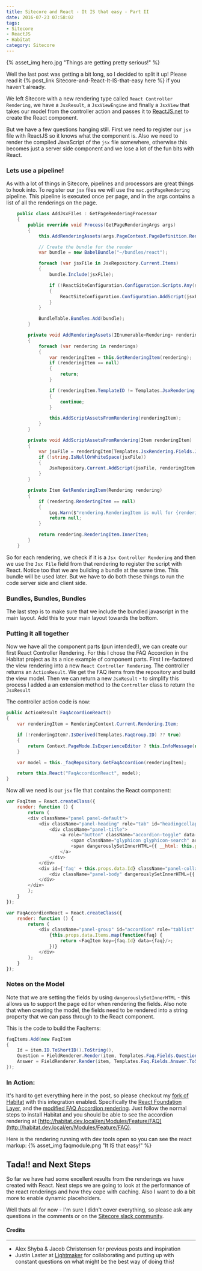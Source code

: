 ```yaml
---
title: Sitecore and React - It IS that easy - Part II
date: 2016-07-23 07:58:02
tags:
- Sitecore
- ReactJS
- Habitat
category: Sitecore
---
```

{% asset_img hero.jpg "Things are getting pretty serious!" %}

Well the last post was getting a bit long, so I decided to split it up! Please read it {% post_link Sitecore-and-React-It-IS-that-easy here %} if you haven't already.  

We left Sitecore with a new rendering type called `React Controller Rendering`, we have a `JsxResult`, a `JsxViewEngine` and finally a `JsxView` that takes our model from the controller action and passes it to [ReactJS.net](http://reactjs.net) to create the React component.

But we have a few questions hanging still. First we need to register our `jsx` file with ReactJS so it knows what the component is. Also we need to render the compiled JavaScript of the `jsx` file somewhere, otherwise this becomes just a server side component and we lose a lot of the fun bits with React.

### Lets use a pipeline!
As with a lot of things in Sitecore, pipelines and processors are great things to hook into. To register our `jsx` files we will use the `mvc.getPageRendering` pipeline. This pipeline is executed once per page, and in the args contains a list of all the renderings on the page.

```csharp
	public class AddJsxFIles : GetPageRenderingProcessor
	{
		public override void Process(GetPageRenderingArgs args)
		{
			this.AddRenderingAssets(args.PageContext.PageDefinition.Renderings);

			// Create the bundle for the render
			var bundle = new BabelBundle("~/bundles/react");

			foreach (var jsxFile in JsxRepository.Current.Items)
			{
				bundle.Include(jsxFile);

				if (!ReactSiteConfiguration.Configuration.Scripts.Any(s => s.Equals(jsxFile)))
				{
					ReactSiteConfiguration.Configuration.AddScript(jsxFile);
				}
			}

			BundleTable.Bundles.Add(bundle);
		}

		private void AddRenderingAssets(IEnumerable<Rendering> renderings)
		{
			foreach (var rendering in renderings)
			{
				var renderingItem = this.GetRenderingItem(rendering);
				if (renderingItem == null)
				{
					return;
				}

				if (renderingItem.TemplateID != Templates.JsxRendering.ID)
				{
					continue;
				}

				this.AddScriptAssetsFromRendering(renderingItem);
			}
		}

		private void AddScriptAssetsFromRendering(Item renderingItem)
		{
			var jsxFile = renderingItem[Templates.JsxRendering.Fields.JsxFile];
			if (!string.IsNullOrWhiteSpace(jsxFile))
			{
				JsxRepository.Current.AddScript(jsxFile, renderingItem.ID);
			}
		}

		private Item GetRenderingItem(Rendering rendering)
		{
			if (rendering.RenderingItem == null)
			{
				Log.Warn($"rendering.RenderingItem is null for {rendering.RenderingItemPath}", this);
				return null;
			}

			return rendering.RenderingItem.InnerItem;
		}
	}
```

So for each rendering, we check if it is a `Jsx Controller Rendering` and then we use the `Jsx File` field from that rendering to register the script with React. Notice too that we are building a bundle at the same time. This bundle will be used later. But we have to do both these things to run the code server side and client side.

### Bundles, Bundles, Bundles
The last step is to make sure that we include the bundled javascript in the main layout. Add this to your main layout towards the bottom.


### Putting it all together

Now we have all the component parts (pun intended!), we can create our first React Controller Rendering.  For this I chose the FAQ Accordion in the Habitat project as its a nice example of component parts. First I re-factored the view rendering into a new `React Controller Rendering`. The controller returns an `ActionResult`. We get the FAQ items from the repository and build the view model. Then we can return a new `JsxResult` - to simplify this process I added a an extension method to the `Controller` class to return the `JsxResult`

The controller action code is now:
```csharp
public ActionResult FaqAccordionReact()
{
    var renderingItem = RenderingContext.Current.Rendering.Item;

    if (!renderingItem?.IsDerived(Templates.FaqGroup.ID) ?? true)
    {
        return Context.PageMode.IsExperienceEditor ? this.InfoMessage(new InfoMessage(AlertTexts.InvalidDataSourceTemplateFriendlyMessage, InfoMessage.MessageType.Warning)) : null;
    }

    var model = this._faqRepository.GetFaqAccordion(renderingItem);

    return this.React("FaqAccordionReact", model);
} 
```

Now all we need is our `jsx` file that contains the React component:
```javascript
var FaqItem = React.createClass({
	render: function () {
		return (
		<div className="panel panel-default">
			<div className="panel-heading" role="tab" id="headingcollapse0" >
				<div className="panel-title">
					<a role="button" className="accordion-toggle" data-toggle="collapse" data-parent="#accordion" href={'#faq' + this.props.data.Id}>
						<span className="glyphicon glyphicon-search" aria-hidden="true"></span>
						<span dangerouslySetInnerHTML={{ __html: this.props.data.Question }} />
					</a>
				</div>
			</div>
			<div id={'faq' + this.props.data.Id} className="panel-collapse collapse" role="tabpanel" aria-labelledby="headingcollapse0">
				<div className="panel-body" dangerouslySetInnerHTML={{ __html: this.props.data.Answer }} />
			</div>
		</div>
		);
	}
});

var FaqAccordionReact = React.createClass({
	render: function () {
		return (
			<div className="panel-group" id="accordion" role="tablist" aria-multiselectable="true">
				{this.props.data.Items.map(function(faq) {
					return <FaqItem key={faq.Id} data={faq}/>;
				})}
			</div>
		);
	}
});
```

### Notes on the Model
Note that we are setting the fields by using `dangerouslySetInnerHTML` - this allows us to support the page editor when rendering the fields. Also note that when creating the model, the fields need to be rendered into a string property that we can pass through to the React component.

This is the code to build the FaqItems:

```csharp
faqItems.Add(new FaqItem
{
    Id = item.ID.ToShortID().ToString(),
    Question = FieldRenderer.Render(item, Templates.Faq.Fields.Question.ToString()),
    Answer = FieldRenderer.Render(item, Templates.Faq.Fields.Answer.ToString())
});
```

### In Action:
It's hard to get everything here in the post, so please checkout my [fork of Habitat](https://github.com/GuitarRich/Habitat) with this integration enabled. Specifically the [React Foundation Layer](https://github.com/GuitarRich/Habitat/tree/master/src/Foundation/React), and the [modified FAQ Accordion rendering](https://github.com/GuitarRich/Habitat/tree/master/src/Feature/faq/code). Just follow the normal steps to install Habitat and you should be able to see the accordion rendering at [http://habitat.dev.local/en/Modules/Feature/FAQ](http://habitat.dev.local/en/Modules/Feature/FAQ).

Here is the rendering running with dev tools open so you can see the react markup:
{% asset_img faqmodule.png "It IS that easy!" %}


## Tada!! and Next Steps
So far we have had some excellent results from the renderings we have created with React. Next steps we are going to look at the performance of the react renderings and how they cope with caching. Also I want to do a bit more to enable dynamic placeholders.

Well thats all for now - I'm sure I didn't cover everything, so please ask any questions in the comments or on the [Sitecore slack community](http://sitecorechat.slack.com).

#### Credits
---
- Alex Shyba & Jacob Christensen for previous posts and inspiration
- Justin Laster at [Lightmaker](http://lightmaker.com) for collaborating and putting up with constant questions on what might be the best way of doing this!
